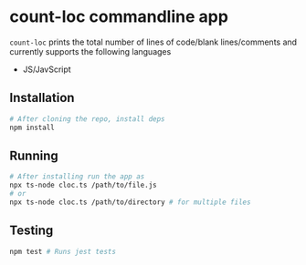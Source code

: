# count-loc commandline app

`count-loc` prints the total number of lines of code/blank lines/comments and currently supports the following languages

- JS/JavScript

## Installation

```bash
# After cloning the repo, install deps
npm install
```

## Running

```bash
# After installing run the app as
npx ts-node cloc.ts /path/to/file.js
# or
npx ts-node cloc.ts /path/to/directory # for multiple files
```

## Testing

```bash
npm test # Runs jest tests
```
